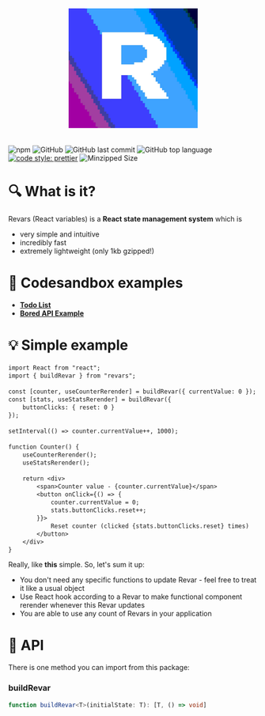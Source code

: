 # <p align="center">![Revars logo](/logo.png "Logo")</p>
![npm](https://img.shields.io/npm/v/revars)
![GitHub](https://img.shields.io/github/license/alevnyacow/revars)
![GitHub last commit](https://img.shields.io/github/last-commit/alevnyacow/revars)
![GitHub top language](https://img.shields.io/github/languages/top/alevnyacow/revars)
[![code style: prettier](https://img.shields.io/badge/code_style-prettier-ff69b4.svg?style=flat-square)](https://github.com/prettier/prettier)
![Minzipped Size](https://badgen.net/bundlephobia/minzip/revars)

# 🔍 What is it?

Revars (React variables) is a **React state management system** which is

-  very simple and intuitive
-  incredibly fast
-  extremely lightweight (only 1kb gzipped!)

# 📖 Codesandbox examples

- **[Todo List](https://codesandbox.io/s/revars-complex-todos-demo-77qo3)**
- **[Bored API Example](https://codesandbox.io/s/revars-bored-api-example-d4oiw)**

# 💡 Simple example

```tsx
import React from "react";
import { buildRevar } from "revars";

const [counter, useCounterRerender] = buildRevar({ currentValue: 0 });
const [stats, useStatsRerender] = buildRevar({ 
    buttonClicks: { reset: 0 } 
});

setInterval(() => counter.currentValue++, 1000);

function Counter() {
    useCounterRerender();
    useStatsRerender();

    return <div>
        <span>Counter value - {counter.currentValue}</span>
        <button onClick={() => {
            counter.currentValue = 0;
            stats.buttonClicks.reset++;
        }}>
            Reset counter (clicked {stats.buttonClicks.reset} times)
        </button>
    </div>
}
```

Really, like **this** simple. So, let's sum it up:

- You don't need any specific functions to update Revar - feel free to treat it like a usual object
- Use React hook according to a Revar to make functional component rerender whenever this Revar updates 
- You are able to use any count of Revars in your application

# 📜 API

There is one method you can import from this package:

### <a id='build-revar'></a>**buildRevar**

```ts
function buildRevar<T>(initialState: T): [T, () => void]
```